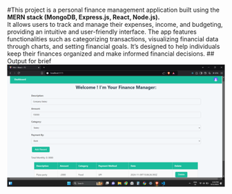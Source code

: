 <br>
#This project is a personal finance management application built using the <b>MERN stack (MongoDB, Express.js, React, Node.js).</b> 
<br>
It allows users to track and manage their expenses, income, and budgeting, providing an intuitive and user-friendly interface. The app features functionalities such as categorizing transactions, visualizing financial data through charts, and setting financial goals. It’s designed to help individuals keep their finances organized and make informed financial decisions.
## Output for brief
<img src="/SS/out.png" alt="output" />